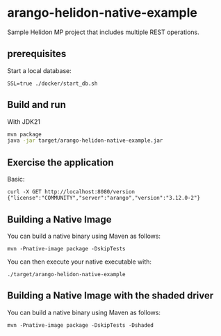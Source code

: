 # arango-helidon-native-example

Sample Helidon MP project that includes multiple REST operations.

## prerequisites

Start a local database:

```shell script
SSL=true ./docker/start_db.sh
``` 

## Build and run

With JDK21
```bash
mvn package
java -jar target/arango-helidon-native-example.jar
```

## Exercise the application

Basic:
```
curl -X GET http://localhost:8080/version
{"license":"COMMUNITY","server":"arango","version":"3.12.0-2"}
```

## Building a Native Image

You can build a native binary using Maven as follows:

```
mvn -Pnative-image package -DskipTests
```

You can then execute your native executable with:

```
./target/arango-helidon-native-example
```

## Building a Native Image with the shaded driver

You can build a native binary using Maven as follows:

```
mvn -Pnative-image package -DskipTests -Dshaded
```

